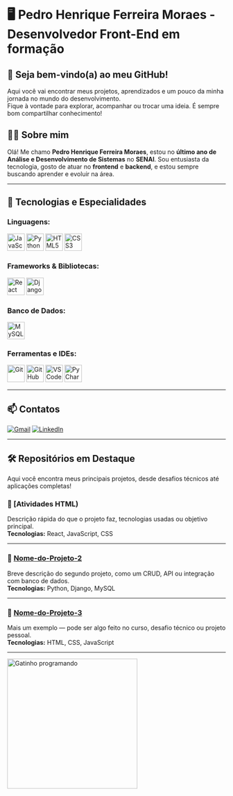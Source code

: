 <h1>🖥️ Pedro Henrique Ferreira Moraes - Desenvolvedor Front-End em formação</h1>

<h2>👋 Seja bem-vindo(a) ao meu GitHub!</h2>
<p>
Aqui você vai encontrar meus projetos, aprendizados e um pouco da minha jornada no mundo do desenvolvimento.<br>
Fique à vontade para explorar, acompanhar ou trocar uma ideia. É sempre bom compartilhar conhecimento!
</p>

<h2>🧑‍💻 Sobre mim</h2>
<p>Olá! Me chamo <b>Pedro Henrique Ferreira Moraes</b>, estou no <b>último ano de Análise e Desenvolvimento de Sistemas</b> no <b>SENAI</b>.
Sou entusiasta da tecnologia, gosto de atuar no <b>frontend</b> e <b>backend</b>, e estou sempre buscando aprender e evoluir na área.</p>

---

## 🚀 Tecnologias e Especialidades

### Linguagens:
<p align="left">
  <img src="https://cdn.jsdelivr.net/gh/devicons/devicon/icons/javascript/javascript-original.svg" width="40" height="40" alt="JavaScript"/>
  <img src="https://cdn.jsdelivr.net/gh/devicons/devicon/icons/python/python-original.svg" width="40" height="40" alt="Python"/>
  <img src="https://cdn.jsdelivr.net/gh/devicons/devicon/icons/html5/html5-original.svg" width="40" height="40" alt="HTML5"/>
  <img src="https://cdn.jsdelivr.net/gh/devicons/devicon/icons/css3/css3-original.svg" width="40" height="40" alt="CSS3"/>
</p>

### Frameworks & Bibliotecas:
<p align="left">
  <img src="https://cdn.jsdelivr.net/gh/devicons/devicon/icons/react/react-original.svg" width="40" height="40" alt="React"/>
  <img src="https://cdn.jsdelivr.net/gh/devicons/devicon/icons/django/django-plain.svg" width="40" height="40" alt="Django"/>
</p>

### Banco de Dados:
<p align="left">
  <img src="https://cdn.jsdelivr.net/gh/devicons/devicon/icons/mysql/mysql-original.svg" width="40" height="40" alt="MySQL"/>
</p>

### Ferramentas e IDEs:
<p align="left">
  <img src="https://cdn.jsdelivr.net/gh/devicons/devicon/icons/git/git-original.svg" width="40" height="40" alt="Git"/>
  <img src="https://cdn.jsdelivr.net/gh/devicons/devicon/icons/github/github-original.svg" width="40" height="40" alt="GitHub"/>
  <img src="https://cdn.jsdelivr.net/gh/devicons/devicon/icons/vscode/vscode-original.svg" width="40" height="40" alt="VS Code"/>
  <img src="https://cdn.jsdelivr.net/gh/devicons/devicon/icons/pycharm/pycharm-original.svg" width="40" height="40" alt="PyCharm"/>
</p>

---

## 📫 Contatos

[![Gmail](https://img.shields.io/badge/Gmail-D14836?style=for-the-badge&logo=gmail&logoColor=white)](mailto:pedroferreira5711@gmail.com)  [![LinkedIn](https://img.shields.io/badge/LinkedIn-0A66C2?style=for-the-badge&logo=linkedin&logoColor=white)](https://linkedin.com/in/pedro-moraes-31526233a/)

---

## 🛠️ Repositórios em Destaque

Aqui você encontra meus principais projetos, desde desafios técnicos até aplicações completas!
### 📌 [Atividades HTML)
Descrição rápida do que o projeto faz, tecnologias usadas ou objetivo principal.  
<b>Tecnologias:</b> React, JavaScript, CSS

---

### 📌 [Nome-do-Projeto-2](https://github.com/seuusuario/Nome-do-Projeto-2)
Breve descrição do segundo projeto, como um CRUD, API ou integração com banco de dados.  
<b>Tecnologias:</b> Python, Django, MySQL

---

### 📌 [Nome-do-Projeto-3](https://github.com/seuusuario/Nome-do-Projeto-3)
Mais um exemplo — pode ser algo feito no curso, desafio técnico ou projeto pessoal.  
<b>Tecnologias:</b> HTML, CSS, JavaScript

---

<p>
  <img src="https://media.giphy.com/media/JIX9t2j0ZTN9S/giphy.gif" alt="Gatinho programando" width="300" />
</p>

